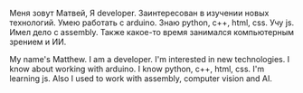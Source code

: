 Меня зовут Матвей, Я developer. Заинтересован в изучении новых технологий. Умею работать с arduino. Знаю python, c++, html, css. Учу js. Имел дело с assembly. Также какое-то время занимался компьютерным зрением и ИИ.

My name's Matthew. I am a developer. I'm interested in new technologies. I know about working with arduino. I know python, c++, html, css. I'm learning js. Also I used to work with assembly, computer vision and AI.

